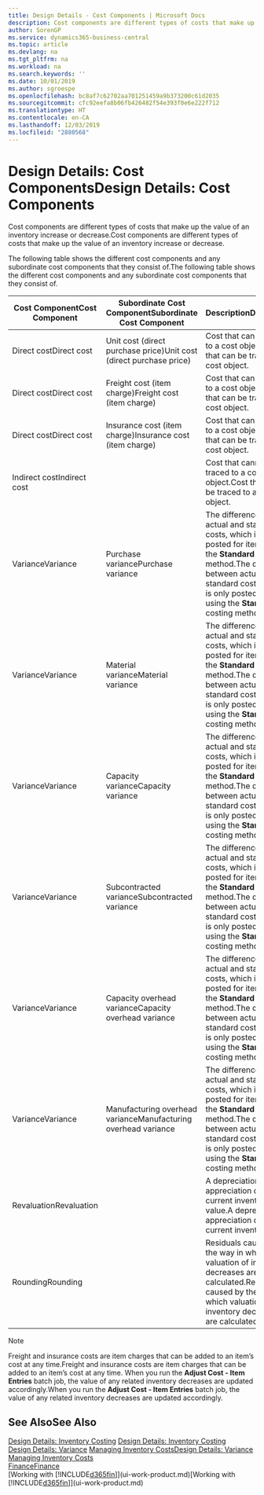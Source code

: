 ```yaml
---
title: Design Details - Cost Components | Microsoft Docs
description: Cost components are different types of costs that make up the value of an inventory increase or decrease.
author: SorenGP
ms.service: dynamics365-business-central
ms.topic: article
ms.devlang: na
ms.tgt_pltfrm: na
ms.workload: na
ms.search.keywords: ''
ms.date: 10/01/2019
ms.author: sgroespe
ms.openlocfilehash: bc8af7c62702aa701251459a9b373200c61d2035
ms.sourcegitcommit: cfc92eefa8b06fb426482f54e393f0e6e222f712
ms.translationtype: HT
ms.contentlocale: en-CA
ms.lasthandoff: 12/03/2019
ms.locfileid: "2880568"
---
```

# <a name="design-details-cost-components"></a><span data-ttu-id="8e885-103">Design Details: Cost Components</span><span class="sxs-lookup"><span data-stu-id="8e885-103">Design Details: Cost Components</span></span>
<span data-ttu-id="8e885-104">Cost components are different types of costs that make up the value of an inventory increase or decrease.</span><span class="sxs-lookup"><span data-stu-id="8e885-104">Cost components are different types of costs that make up the value of an inventory increase or decrease.</span></span>  

 <span data-ttu-id="8e885-105">The following table shows the different cost components and any subordinate cost components that they consist of.</span><span class="sxs-lookup"><span data-stu-id="8e885-105">The following table shows the different cost components and any subordinate cost components that they consist of.</span></span>  

|<span data-ttu-id="8e885-106">Cost Component</span><span class="sxs-lookup"><span data-stu-id="8e885-106">Cost Component</span></span>|<span data-ttu-id="8e885-107">Subordinate Cost Component</span><span class="sxs-lookup"><span data-stu-id="8e885-107">Subordinate Cost Component</span></span>|<span data-ttu-id="8e885-108">Description</span><span class="sxs-lookup"><span data-stu-id="8e885-108">Description</span></span>|  
|--------------------|--------------------------------|---------------------------------------|  
|<span data-ttu-id="8e885-109">Direct cost</span><span class="sxs-lookup"><span data-stu-id="8e885-109">Direct cost</span></span>|<span data-ttu-id="8e885-110">Unit cost (direct purchase price)</span><span class="sxs-lookup"><span data-stu-id="8e885-110">Unit cost (direct purchase price)</span></span>|<span data-ttu-id="8e885-111">Cost that can be traced to a cost object.</span><span class="sxs-lookup"><span data-stu-id="8e885-111">Cost that can be traced to a cost object.</span></span>|  
|<span data-ttu-id="8e885-112">Direct cost</span><span class="sxs-lookup"><span data-stu-id="8e885-112">Direct cost</span></span>|<span data-ttu-id="8e885-113">Freight cost (item charge)</span><span class="sxs-lookup"><span data-stu-id="8e885-113">Freight cost (item charge)</span></span>|<span data-ttu-id="8e885-114">Cost that can be traced to a cost object.</span><span class="sxs-lookup"><span data-stu-id="8e885-114">Cost that can be traced to a cost object.</span></span>|  
|<span data-ttu-id="8e885-115">Direct cost</span><span class="sxs-lookup"><span data-stu-id="8e885-115">Direct cost</span></span>|<span data-ttu-id="8e885-116">Insurance cost (item charge)</span><span class="sxs-lookup"><span data-stu-id="8e885-116">Insurance cost (item charge)</span></span>|<span data-ttu-id="8e885-117">Cost that can be traced to a cost object.</span><span class="sxs-lookup"><span data-stu-id="8e885-117">Cost that can be traced to a cost object.</span></span>|  
|<span data-ttu-id="8e885-118">Indirect cost</span><span class="sxs-lookup"><span data-stu-id="8e885-118">Indirect cost</span></span>||<span data-ttu-id="8e885-119">Cost that cannot be traced to a cost object.</span><span class="sxs-lookup"><span data-stu-id="8e885-119">Cost that cannot be traced to a cost object.</span></span>|  
|<span data-ttu-id="8e885-120">Variance</span><span class="sxs-lookup"><span data-stu-id="8e885-120">Variance</span></span>|<span data-ttu-id="8e885-121">Purchase variance</span><span class="sxs-lookup"><span data-stu-id="8e885-121">Purchase variance</span></span>|<span data-ttu-id="8e885-122">The difference between actual and standard costs, which is only posted for items using the **Standard** costing method.</span><span class="sxs-lookup"><span data-stu-id="8e885-122">The difference between actual and standard costs, which is only posted for items using the **Standard** costing method.</span></span>|  
|<span data-ttu-id="8e885-123">Variance</span><span class="sxs-lookup"><span data-stu-id="8e885-123">Variance</span></span>|<span data-ttu-id="8e885-124">Material variance</span><span class="sxs-lookup"><span data-stu-id="8e885-124">Material variance</span></span>|<span data-ttu-id="8e885-125">The difference between actual and standard costs, which is only posted for items using the **Standard** costing method.</span><span class="sxs-lookup"><span data-stu-id="8e885-125">The difference between actual and standard costs, which is only posted for items using the **Standard** costing method.</span></span>|  
|<span data-ttu-id="8e885-126">Variance</span><span class="sxs-lookup"><span data-stu-id="8e885-126">Variance</span></span>|<span data-ttu-id="8e885-127">Capacity variance</span><span class="sxs-lookup"><span data-stu-id="8e885-127">Capacity variance</span></span>|<span data-ttu-id="8e885-128">The difference between actual and standard costs, which is only posted for items using the **Standard** costing method.</span><span class="sxs-lookup"><span data-stu-id="8e885-128">The difference between actual and standard costs, which is only posted for items using the **Standard** costing method.</span></span>|  
|<span data-ttu-id="8e885-129">Variance</span><span class="sxs-lookup"><span data-stu-id="8e885-129">Variance</span></span>|<span data-ttu-id="8e885-130">Subcontracted variance</span><span class="sxs-lookup"><span data-stu-id="8e885-130">Subcontracted variance</span></span>|<span data-ttu-id="8e885-131">The difference between actual and standard costs, which is only posted for items using the **Standard** costing method.</span><span class="sxs-lookup"><span data-stu-id="8e885-131">The difference between actual and standard costs, which is only posted for items using the **Standard** costing method.</span></span>|  
|<span data-ttu-id="8e885-132">Variance</span><span class="sxs-lookup"><span data-stu-id="8e885-132">Variance</span></span>|<span data-ttu-id="8e885-133">Capacity overhead variance</span><span class="sxs-lookup"><span data-stu-id="8e885-133">Capacity overhead variance</span></span>|<span data-ttu-id="8e885-134">The difference between actual and standard costs, which is only posted for items using the **Standard** costing method.</span><span class="sxs-lookup"><span data-stu-id="8e885-134">The difference between actual and standard costs, which is only posted for items using the **Standard** costing method.</span></span>|  
|<span data-ttu-id="8e885-135">Variance</span><span class="sxs-lookup"><span data-stu-id="8e885-135">Variance</span></span>|<span data-ttu-id="8e885-136">Manufacturing overhead variance</span><span class="sxs-lookup"><span data-stu-id="8e885-136">Manufacturing overhead variance</span></span>|<span data-ttu-id="8e885-137">The difference between actual and standard costs, which is only posted for items using the **Standard** costing method.</span><span class="sxs-lookup"><span data-stu-id="8e885-137">The difference between actual and standard costs, which is only posted for items using the **Standard** costing method.</span></span>|  
|<span data-ttu-id="8e885-138">Revaluation</span><span class="sxs-lookup"><span data-stu-id="8e885-138">Revaluation</span></span>||<span data-ttu-id="8e885-139">A depreciation or appreciation of the current inventory value.</span><span class="sxs-lookup"><span data-stu-id="8e885-139">A depreciation or appreciation of the current inventory value.</span></span>|  
|<span data-ttu-id="8e885-140">Rounding</span><span class="sxs-lookup"><span data-stu-id="8e885-140">Rounding</span></span>||<span data-ttu-id="8e885-141">Residuals caused by the way in which valuation of inventory decreases are calculated.</span><span class="sxs-lookup"><span data-stu-id="8e885-141">Residuals caused by the way in which valuation of inventory decreases are calculated.</span></span>|  

> [!NOTE]  
>  <span data-ttu-id="8e885-142">Freight and insurance costs are item charges that can be added to an item’s cost at any time.</span><span class="sxs-lookup"><span data-stu-id="8e885-142">Freight and insurance costs are item charges that can be added to an item’s cost at any time.</span></span> <span data-ttu-id="8e885-143">When you run the **Adjust Cost - Item Entries** batch job, the value of any related inventory decreases are updated accordingly.</span><span class="sxs-lookup"><span data-stu-id="8e885-143">When you run the **Adjust Cost - Item Entries** batch job, the value of any related inventory decreases are updated accordingly.</span></span>  

## <a name="see-also"></a><span data-ttu-id="8e885-144">See Also</span><span class="sxs-lookup"><span data-stu-id="8e885-144">See Also</span></span>  
 <span data-ttu-id="8e885-145">[Design Details: Inventory Costing](design-details-inventory-costing.md) </span><span class="sxs-lookup"><span data-stu-id="8e885-145">[Design Details: Inventory Costing](design-details-inventory-costing.md) </span></span>  
 <span data-ttu-id="8e885-146">[Design Details: Variance](design-details-variance.md) [Managing Inventory Costs](finance-manage-inventory-costs.md)</span><span class="sxs-lookup"><span data-stu-id="8e885-146">[Design Details: Variance](design-details-variance.md) [Managing Inventory Costs](finance-manage-inventory-costs.md)</span></span>  
 [<span data-ttu-id="8e885-147">Finance</span><span class="sxs-lookup"><span data-stu-id="8e885-147">Finance</span></span>](finance.md)  
 <span data-ttu-id="8e885-148">[Working with [!INCLUDE[d365fin](includes/d365fin_md.md)]](ui-work-product.md)</span><span class="sxs-lookup"><span data-stu-id="8e885-148">[Working with [!INCLUDE[d365fin](includes/d365fin_md.md)]](ui-work-product.md)</span></span>  

